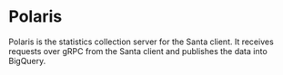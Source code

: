 # Polaris

Polaris is the statistics collection server for the Santa client. It receives
requests over gRPC from the Santa client and publishes the data into BigQuery.
